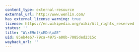 ```yaml
---
content_type: external-resource
external_url: http://www.wenlin.com/
has_external_license_warning: true
license: https://en.wikipedia.org/wiki/All_rights_reserved
status: ''
title: "W\xE9nl\xEDn\xAE"
uid: 85eb4e67-79ca-4975-a00b-7085ded2315c
wayback_url: ''
---
```

